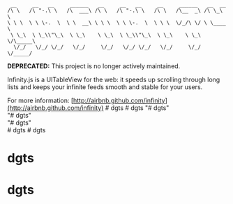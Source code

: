```
 __     __   __     ______   __     __   __     __     ______   __  __
/\ \   /\ "-.\ \   /\  ___\ /\ \   /\ "-.\ \   /\ \   /\__  _\ /\ \_\ \
\ \ \  \ \ \-.  \  \ \  __\ \ \ \  \ \ \-.  \  \ \ \  \/_/\ \/ \ \____ \
 \ \_\  \ \_\\"\_\  \ \_\    \ \_\  \ \_\\"\_\  \ \_\    \ \_\  \/\_____\
  \/_/   \/_/ \/_/   \/_/     \/_/   \/_/ \/_/   \/_/     \/_/   \/_____/
```

**DEPRECATED:** This project is no longer actively maintained.

Infinity.js is a UITableView for the web: it speeds up scrolling through long
lists and keeps your infinite feeds smooth and stable for your users.

For more information:
[http://airbnb.github.com/infinity](http://airbnb.github.com/infinity)
#   d g t s  
 #   d g t s  
 "# dgts"  
"# dgts"  
"# dgts"  
#   d g t s  
 # dgts
# dgts
# dgts
